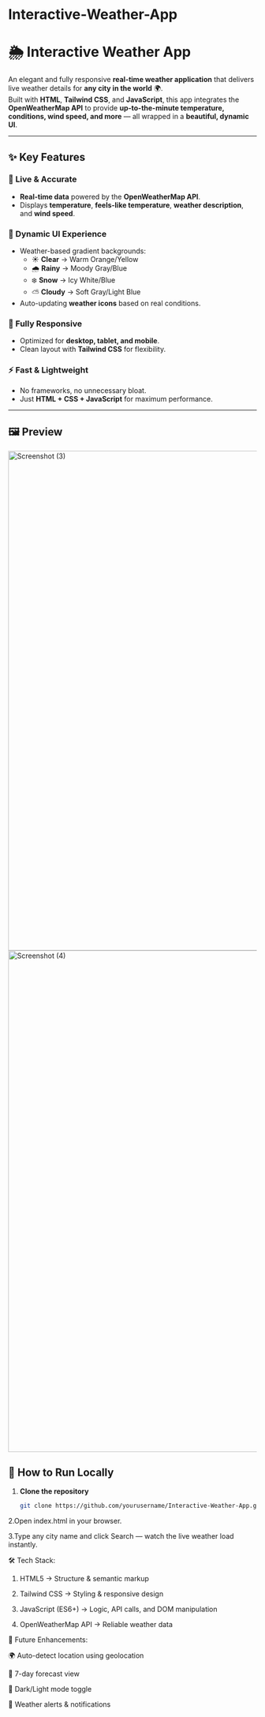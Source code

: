 # Interactive-Weather-App
# 🌦️ Interactive Weather App

An elegant and fully responsive **real-time weather application** that delivers live weather details for **any city in the world** 🌍.  
Built with **HTML**, **Tailwind CSS**, and **JavaScript**, this app integrates the **OpenWeatherMap API** to provide **up-to-the-minute temperature, conditions, wind speed, and more** — all wrapped in a **beautiful, dynamic UI**.

---

## ✨ Key Features

### 🎯 Live & Accurate

- **Real-time data** powered by the **OpenWeatherMap API**.
- Displays **temperature**, **feels-like temperature**, **weather description**, and **wind speed**.

### 🎨 Dynamic UI Experience

- Weather-based gradient backgrounds:
  - ☀️ **Clear** → Warm Orange/Yellow
  - 🌧 **Rainy** → Moody Gray/Blue
  - ❄️ **Snow** → Icy White/Blue
  - ⛅ **Cloudy** → Soft Gray/Light Blue
- Auto-updating **weather icons** based on real conditions.

### 📱 Fully Responsive

- Optimized for **desktop, tablet, and mobile**.
- Clean layout with **Tailwind CSS** for flexibility.

### ⚡ Fast & Lightweight

- No frameworks, no unnecessary bloat.
- Just **HTML + CSS + JavaScript** for maximum performance.

---

## 🖼️ Preview

<img width="1920" height="1013" alt="Screenshot (3)" src="https://github.com/user-attachments/assets/34a7aac3-b0b8-4930-a89b-ebe06d1e945d" />


<img width="1894" height="1017" alt="Screenshot (4)" src="https://github.com/user-attachments/assets/0051c3f9-65bf-44b2-acfd-2675ac764293" />


## 🚀 How to Run Locally

1. **Clone the repository**
   ```bash
   git clone https://github.com/yourusername/Interactive-Weather-App.git
   
2.Open index.html in your browser.

3.Type any city name and click Search — watch the live weather load instantly.

🛠️ Tech Stack:

1. HTML5 → Structure & semantic markup

2. Tailwind CSS → Styling & responsive design

3. JavaScript (ES6+) → Logic, API calls, and DOM manipulation

4. OpenWeatherMap API → Reliable weather data

📌 Future Enhancements:

🌍 Auto-detect location using geolocation

📅 7-day forecast view

🌙 Dark/Light mode toggle

🔔 Weather alerts & notifications
